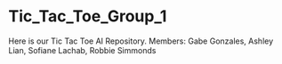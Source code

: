 # Tic_Tac_Toe_Group_1
Here is our Tic Tac Toe AI Repository. Members: Gabe Gonzales, Ashley Lian, Sofiane Lachab, Robbie Simmonds
